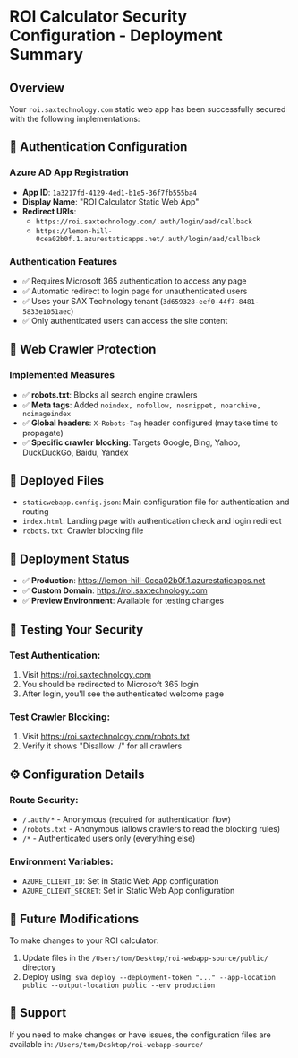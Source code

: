 # ROI Calculator Security Configuration - Deployment Summary

## Overview
Your `roi.saxtechnology.com` static web app has been successfully secured with the following implementations:

## 🔐 Authentication Configuration

### Azure AD App Registration
- **App ID**: `1a3217fd-4129-4ed1-b1e5-36f7fb555ba4`
- **Display Name**: "ROI Calculator Static Web App"
- **Redirect URIs**: 
  - `https://roi.saxtechnology.com/.auth/login/aad/callback`
  - `https://lemon-hill-0cea02b0f.1.azurestaticapps.net/.auth/login/aad/callback`

### Authentication Features
- ✅ Requires Microsoft 365 authentication to access any page
- ✅ Automatic redirect to login page for unauthenticated users
- ✅ Uses your SAX Technology tenant (`3d659328-eef0-44f7-8481-5833e1051aec`)
- ✅ Only authenticated users can access the site content

## 🚫 Web Crawler Protection

### Implemented Measures
- ✅ **robots.txt**: Blocks all search engine crawlers
- ✅ **Meta tags**: Added `noindex, nofollow, nosnippet, noarchive, noimageindex`
- ✅ **Global headers**: `X-Robots-Tag` header configured (may take time to propagate)
- ✅ **Specific crawler blocking**: Targets Google, Bing, Yahoo, DuckDuckGo, Baidu, Yandex

## 📂 Deployed Files
- `staticwebapp.config.json`: Main configuration file for authentication and routing
- `index.html`: Landing page with authentication check and login redirect
- `robots.txt`: Crawler blocking file

## 🔄 Deployment Status
- ✅ **Production**: https://lemon-hill-0cea02b0f.1.azurestaticapps.net
- ✅ **Custom Domain**: https://roi.saxtechnology.com
- ✅ **Preview Environment**: Available for testing changes

## 🧪 Testing Your Security

### Test Authentication:
1. Visit https://roi.saxtechnology.com
2. You should be redirected to Microsoft 365 login
3. After login, you'll see the authenticated welcome page

### Test Crawler Blocking:
1. Visit https://roi.saxtechnology.com/robots.txt
2. Verify it shows "Disallow: /" for all crawlers

## ⚙️ Configuration Details

### Route Security:
- `/.auth/*` - Anonymous (required for authentication flow)
- `/robots.txt` - Anonymous (allows crawlers to read the blocking rules)
- `/*` - Authenticated users only (everything else)

### Environment Variables:
- `AZURE_CLIENT_ID`: Set in Static Web App configuration
- `AZURE_CLIENT_SECRET`: Set in Static Web App configuration

## 🔧 Future Modifications

To make changes to your ROI calculator:
1. Update files in the `/Users/tom/Desktop/roi-webapp-source/public/` directory
2. Deploy using: `swa deploy --deployment-token "..." --app-location public --output-location public --env production`

## 📧 Support
If you need to make changes or have issues, the configuration files are available in:
`/Users/tom/Desktop/roi-webapp-source/`
